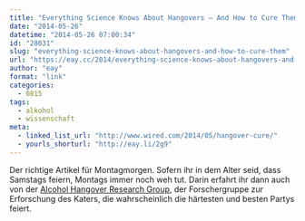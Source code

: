 ```yaml
---
title: "Everything Science Knows About Hangovers – And How to Cure Them"
date: "2014-05-26"
datetime: "2014-05-26 07:00:34"
id: "28031"
slug: "everything-science-knows-about-hangovers-and-how-to-cure-them"
url: "https://eay.cc/2014/everything-science-knows-about-hangovers-and-how-to-cure-them/"
author: "eay"
format: "link"
categories:
  - 0815
tags:
  - alkohol
  - wissenschaft
meta:
  - linked_list_url: "http://www.wired.com/2014/05/hangover-cure/"
  - yourls_shorturl: "http://eay.li/2g9"
---
```


Der richtige Artikel für Montagmorgen. Sofern ihr in dem Alter seid, dass Samstags feiern, Montags immer noch weh tut. Darin erfahrt ihr dann auch von der [Alcohol Hangover Research Group](http://www.alcoholhangover.com/), der Forschergruppe zur Erforschung des Katers, die wahrscheinlich die härtesten und besten Partys feiert.
